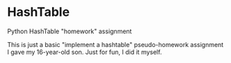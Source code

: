 HashTable
=========

Python HashTable "homework" assignment

This is just a basic "implement a hashtable" pseudo-homework assignment I gave my 16-year-old son.
Just for fun, I did it myself.
